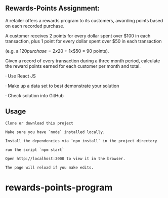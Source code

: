 
## Rewards-Points Assignment:

A retailer offers a rewards program to its customers, awarding points based on each recorded purchase.

A customer receives 2 points for every dollar spent over $100 in each transaction, plus 1 point for every dollar spent over $50 in each transaction

(e.g. a $120 purchase = 2x$20 + 1x$50 = 90 points).

Given a record of every transaction during a three month period, calculate the reward points earned for each customer per month and total.

· Use React JS

· Make up a data set to best demonstrate your solution

· Check solution into GitHub

## Usage

    Clone or download this project
    
    Make sure you have `node` installed locally.

    Install the dependencies via `npm install` in the project directory

    run the script `npm start`

    Open http://localhost:3000 to view it in the browser.

    The page will reload if you make edits.
    
# rewards-points-program
